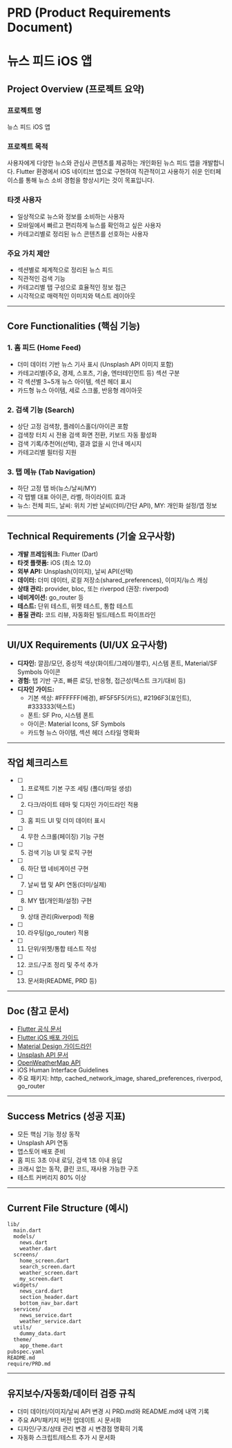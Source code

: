 # PRD (Product Requirements Document)
# 뉴스 피드 iOS 앱

## Project Overview (프로젝트 요약)

### 프로젝트 명
뉴스 피드 iOS 앱

### 프로젝트 목적
사용자에게 다양한 뉴스와 관심사 콘텐츠를 제공하는 개인화된 뉴스 피드 앱을 개발합니다. Flutter 환경에서 iOS 네이티브 앱으로 구현하여 직관적이고 사용하기 쉬운 인터페이스를 통해 뉴스 소비 경험을 향상시키는 것이 목표입니다.

### 타겟 사용자
- 일상적으로 뉴스와 정보를 소비하는 사용자
- 모바일에서 빠르고 편리하게 뉴스를 확인하고 싶은 사용자
- 카테고리별로 정리된 뉴스 콘텐츠를 선호하는 사용자

### 주요 가치 제안
- 섹션별로 체계적으로 정리된 뉴스 피드
- 직관적인 검색 기능
- 카테고리별 탭 구성으로 효율적인 정보 접근
- 시각적으로 매력적인 이미지와 텍스트 레이아웃

---

## Core Functionalities (핵심 기능)

### 1. 홈 피드 (Home Feed)
- 더미 데이터 기반 뉴스 기사 표시 (Unsplash API 이미지 포함)
- 카테고리별(주요, 경제, 스포츠, 기술, 엔터테인먼트 등) 섹션 구분
- 각 섹션별 3~5개 뉴스 아이템, 섹션 헤더 표시
- 카드형 뉴스 아이템, 세로 스크롤, 반응형 레이아웃

### 2. 검색 기능 (Search)
- 상단 고정 검색창, 플레이스홀더/아이콘 포함
- 검색창 터치 시 전용 검색 화면 전환, 키보드 자동 활성화
- 검색 기록/추천어(선택), 결과 없을 시 안내 메시지
- 카테고리별 필터링 지원

### 3. 탭 메뉴 (Tab Navigation)
- 하단 고정 탭 바(뉴스/날씨/MY)
- 각 탭별 대표 아이콘, 라벨, 하이라이트 효과
- 뉴스: 전체 피드, 날씨: 위치 기반 날씨(더미/간단 API), MY: 개인화 설정/앱 정보

---

## Technical Requirements (기술 요구사항)

- **개발 프레임워크:** Flutter (Dart)
- **타겟 플랫폼:** iOS (최소 12.0)
- **외부 API:** Unsplash(이미지), 날씨 API(선택)
- **데이터:** 더미 데이터, 로컬 저장소(shared_preferences), 이미지/뉴스 캐싱
- **상태 관리:** provider, bloc, 또는 riverpod (권장: riverpod)
- **네비게이션:** go_router 등
- **테스트:** 단위 테스트, 위젯 테스트, 통합 테스트
- **품질 관리:** 코드 리뷰, 자동화된 빌드/테스트 파이프라인

---

## UI/UX Requirements (UI/UX 요구사항)

- **디자인:** 깔끔/모던, 중성적 색상(화이트/그레이/블루), 시스템 폰트, Material/SF Symbols 아이콘
- **경험:** 탭 기반 구조, 빠른 로딩, 반응형, 접근성(텍스트 크기/대비 등)
- **디자인 가이드:**
  - 기본 색상: #FFFFFF(배경), #F5F5F5(카드), #2196F3(포인트), #333333(텍스트)
  - 폰트: SF Pro, 시스템 폰트
  - 아이콘: Material Icons, SF Symbols
  - 카드형 뉴스 아이템, 섹션 헤더 스타일 명확화

---

## 작업 체크리스트

- [ ] 1. 프로젝트 기본 구조 세팅 (폴더/파일 생성)
- [ ] 2. 다크/라이트 테마 및 디자인 가이드라인 적용
- [ ] 3. 홈 피드 UI 및 더미 데이터 표시
- [ ] 4. 무한 스크롤(페이징) 기능 구현
- [ ] 5. 검색 기능 UI 및 로직 구현
- [ ] 6. 하단 탭 네비게이션 구현
- [ ] 7. 날씨 탭 및 API 연동(더미/실제)
- [ ] 8. MY 탭(개인화/설정) 구현
- [ ] 9. 상태 관리(Riverpod) 적용
- [ ] 10. 라우팅(go_router) 적용
- [ ] 11. 단위/위젯/통합 테스트 작성
- [ ] 12. 코드/구조 정리 및 주석 추가
- [ ] 13. 문서화(README, PRD 등)

---

## Doc (참고 문서)

- [Flutter 공식 문서](https://flutter.dev/docs)
- [Flutter iOS 배포 가이드](https://flutter.dev/docs/deployment/ios)
- [Material Design 가이드라인](https://material.io/design)
- [Unsplash API 문서](https://unsplash.com/developers)
- [OpenWeatherMap API](https://openweathermap.org/api)
- iOS Human Interface Guidelines
- 주요 패키지: http, cached_network_image, shared_preferences, riverpod, go_router

---

## Success Metrics (성공 지표)

- 모든 핵심 기능 정상 동작
- Unsplash API 연동
- 앱스토어 배포 준비
- 홈 피드 3초 이내 로딩, 검색 1초 이내 응답
- 크래시 없는 동작, 클린 코드, 재사용 가능한 구조
- 테스트 커버리지 80% 이상

---

## Current File Structure (예시)

```
lib/
  main.dart
  models/
    news.dart
    weather.dart
  screens/
    home_screen.dart
    search_screen.dart
    weather_screen.dart
    my_screen.dart
  widgets/
    news_card.dart
    section_header.dart
    bottom_nav_bar.dart
  services/
    news_service.dart
    weather_service.dart
  utils/
    dummy_data.dart
  theme/
    app_theme.dart
pubspec.yaml
README.md
require/PRD.md
```

---

## 유지보수/자동화/데이터 검증 규칙

- 더미 데이터/이미지/날씨 API 변경 시 PRD.md와 README.md에 내역 기록
- 주요 API/패키지 버전 업데이트 시 문서화
- 디자인/구조/상태 관리 변경 시 변경점 명확히 기록
- 자동화 스크립트/테스트 추가 시 문서화
